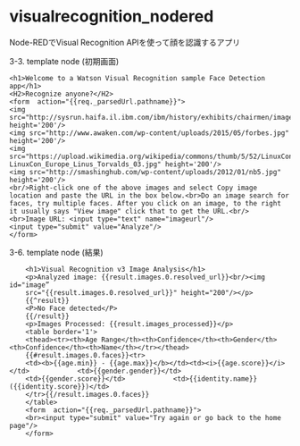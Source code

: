 # visualrecognition_nodered
Node-REDでVisual Recognition APIを使って顔を認識するアプリ

3-3. template node (初期画面)

    <h1>Welcome to a Watson Visual Recognition sample Face Detection app</h1>
    <H2>Recognize anyone?</H2>
    <form  action="{{req._parsedUrl.pathname}}">
    <img src="http://sysrun.haifa.il.ibm.com/ibm/history/exhibits/chairmen/images/watsonsr.jpg" height='200'/> 
    <img src="http://www.awaken.com/wp-content/uploads/2015/05/forbes.jpg" height='200'/>  
    <img src="https://upload.wikimedia.org/wikipedia/commons/thumb/5/52/LinuxCon_Europe_Linus_Torvalds_03.jpg/220px-LinuxCon_Europe_Linus_Torvalds_03.jpg" height='200'/>   
    <img src="http://smashinghub.com/wp-content/uploads/2012/01/nb5.jpg" height='200'/>     
    <br/>Right-click one of the above images and select Copy image location and paste the URL in the box below.<br>Do an image search for faces, try multiple faces. After you click on an image, to the right it usually says "View image" click that to get the URL.<br/>
    <br>Image URL: <input type="text" name="imageurl"/>   
    <input type="submit" value="Analyze"/>
    </form>
    
3-6. template node (結果)

        <h1>Visual Recognition v3 Image Analysis</h1>    
        <p>Analyzed image: {{result.images.0.resolved_url}}<br/><img id="image” 
        src="{{result.images.0.resolved_url}}" height="200"/></p>    
        {{^result}}        
        <P>No Face detected</P>    
        {{/result}}    
        <p>Images Processed: {{result.images_processed}}</p>    
        <table border='1'>        
        <thead><tr><th>Age Range</th><th>Confidence</th><th>Gender</th><th>Confidence</th><th>Name</th></tr></thead>        
        {{#result.images.0.faces}}<tr>            
        <td><b>{{age.min}} - {{age.max}}</b></td><td><i>{{age.score}}</i></td>            <td>{{gender.gender}}</td>
        <td>{{gender.score}}</td>            <td>{{identity.name}} ({{identity.score}})</td>       
        </tr>{{/result.images.0.faces}}    
        </table>    
        <form  action="{{req._parsedUrl.pathname}}">        
        <br><input type="submit" value="Try again or go back to the home page"/>    
        </form>
